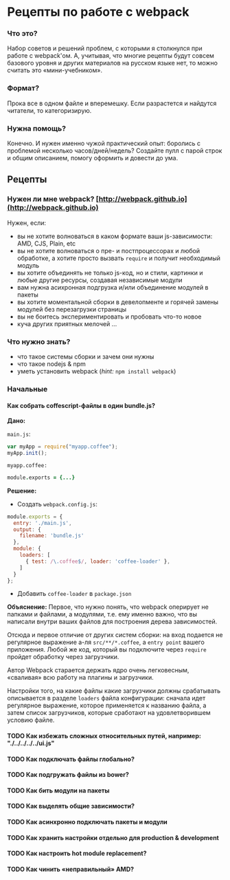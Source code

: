# Рецепты по работе с webpack

### Что это?

Набор советов и решений проблем, с которыми я столкнулся при работе с webpack'ом. А, учитывая, что многие рецепты будут совсем базового уровня и других материалов на русском языке нет, то можно считать это «мини-учебником».

### Формат?

Пpока все в одном файле и вперемешку. Если разрастется и найдутся читатели, то категоризирую.

### Нужна помощь?

Конечно. И нужен именно чужой практический опыт: боролись с проблемой несколько часов/дней/недель? Создайте пулл с парой строк и общим описанием, помогу оформить и довести до ума.

## Рецепты

### Нужен ли мне webpack? [http://webpack.github.io](http://webpack.github.io)

Нужен, если:

* вы не хотите волноваться в каком формате ваши js-зависимости:  AMD, CJS, Plain, etc
* вы не хотите волноваться о пре- и постпроцессорах и любой обработке, а хотите просто вызвать `require` и получит необходимый модуль
* вы хотите объединять не только js-код, но и стили, картинки и любые другие ресурсы, создавая независимые модули
* вам нужна асихронная подгрузка и/или объединение модулей в пакеты
* вы хотите моментальной сборки в девелопменте и горячей замены модулей без перезагрузки страницы
* вы не боитесь экспериментировать и пробовать что-то новое
* куча других приятных мелочей ...

### Что нужно знать?

* что такое системы сборки и зачем они нужны
* что такое nodejs & npm
* уметь установить webpack (*hint:* `npm install webpack`)

### Начальные

#### Как собрать coffescript-файлы в один bundle.js?

**Дано:**

`main.js`:

```js
var myApp = require("myapp.coffee");
myApp.init();
```

`myapp.coffee:`

```coffee
module.exports = {...}
```

**Решение:**

* Создать `webpack.config.js`:

```js
module.exports = {
  entry: './main.js',
  output: {
    filename: 'bundle.js'
  },
  module: {
    loaders: [
      { test: /\.coffee$/, loader: 'coffee-loader' },
    ]
  }
};
```

* Добавить `coffee-loader` в `package.json`

**Объяснение:**
Первое, что нужно понять, что webpack оперирует не папками и файлами, а модулями, т.е. ему именно важно, что вы написали внутри ваших файлов для построения дерева зависимостей.

Отсюда и первое отличие от других систем сборки: на вход подается не регулярное выражение а-ля `src/**/*.coffee`, а `entry point` вашего приложения. Любой же код, который вы подключите через `require` пройдет обработку через загрузчики.

Автор Webpack старается держать ядро очень легковесным, «сваливая» всю работу на плагины и загрузчики.

Настройки того, на какие файлы какие загрузчики должны срабатывать описывается в разделе `loaders` файла конфигурации: сначала идет регулярное выражение, которое применяется к названию файла, а затем список загрузчиков, которые сработают на удовлетворившем условию файле.

#### TODO Как избежать сложных относительных путей, например: "./../../../../ui.js"
#### TODO Как подключать файлы глобально?
#### TODO Как подгружать файлы из bower?
#### TODO Как бить модули на пакеты
#### TODO Как выделять общие зависимости?
#### TODO Как асинхронно подключать пакеты и модули
#### TODO Как хранить настройки отдельно для production & development
#### TODO Как настроить hot module replacement?
#### TODO Как чинить «неправильный» AMD?